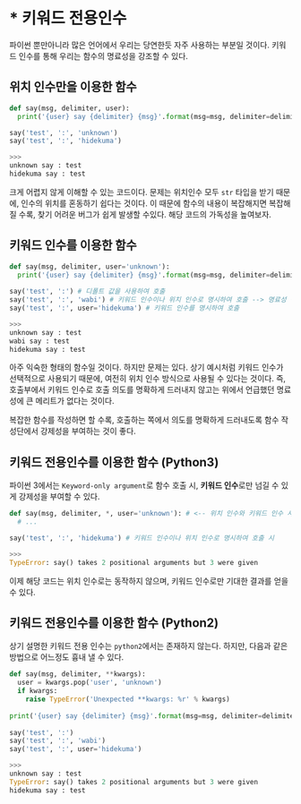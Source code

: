 # * 키워드 전용인수
<Author name='Hidekuma' />
파이썬 뿐만아니라 많은 언어에서 우리는 당연한듯 자주 사용하는 부분일 것이다. 키워드 인수를 통해 우리는 함수의 명료성을 강조할 수 있다.

## 위치 인수만을 이용한 함수
```python
def say(msg, delimiter, user):
  print('{user} say {delimiter} {msg}'.format(msg=msg, delimiter=delimiter, user=user))

say('test', ':', 'unknown')
say('test', ':', 'hidekuma')

>>>
unknown say : test
hidekuma say : test
```
크게 어렵지 않게 이해할 수 있는 코드이다. 문제는 위치인수 모두 `str` 타입을 받기 때문에, 인수의 위치를 혼동하기 쉽다는 것이다.
이 때문에 함수의 내용이 복잡해지면 복잡해질 수록, 찾기 어려운 버그가 쉽게 발생할 수있다. 해당 코드의 가독성을 높여보자.

## 키워드 인수를 이용한 함수
```python
def say(msg, delimiter, user='unknown'):
  print('{user} say {delimiter} {msg}'.format(msg=msg, delimiter=delimiter, user=user))
  
say('test', ':') # 디폴트 값을 사용하여 호출 
say('test', ':', 'wabi') # 키워드 인수이나 위치 인수로 명시하여 호출 --> 명료성 면에서 큰 메리트가 없음.
say('test', ':', user='hidekuma') # 키워드 인수를 명시하여 호출

>>>
unknown say : test
wabi say : test
hidekuma say : test
```
아주 익숙한 형태의 함수일 것이다. 하지만 문제는 있다. 상기 예시처럼 키워드 인수가 선택적으로 사용되기 때문에, 여전히 위치 인수 방식으로 사용될 수 있다는 것이다.
즉, 호출부에서 키워드 인수로 호출 의도를 명확하게 드러내지 않고는 위에서 언급했던 명료성에 큰 메리트가 없다는 것이다.

복잡한 함수를 작성하면 할 수록, 호출하는 쪽에서 의도를 명확하게 드러내도록 함수 작성단에서 강제성을 부여하는 것이 좋다.

## 키워드 전용인수를 이용한 함수 (Python3)
파이썬 3에서는 `Keyword-only argument`로 함수 호출 시, **키워드 인수**로만 넘길 수 있게 강제성을 부여할 수 있다.
```python
def say(msg, delimiter, *, user='unknown'): # <-- 위치 인수와 키워드 인수 사이에 *로 구분한다.
  # ...                                  

say('test', ':', 'hidekuma') # 키워드 인수이나 위치 인수로 명시하여 호출 시

>>>
TypeError: say() takes 2 positional arguments but 3 were given 
```
이제 해당 코드는 위치 인수로는 동작하지 않으며, 키워드 인수로만 기대한 결과를 얻을 수 있다.

## 키워드 전용인수를 이용한 함수 (Python2)
상기 설명한 키워드 전용 인수는 `python2`에서는 존재하지 않는다. 하지만, 다음과 같은 방법으로 어느정도 흉내 낼 수 있다.
```python
def say(msg, delimiter, **kwargs):
  user = kwargs.pop('user', 'unknown')
  if kwargs:
    raise TypeError('Unexpected **kwargs: %r' % kwargs)
    
print('{user} say {delimiter} {msg}'.format(msg=msg, delimiter=delimiter, user=user))
  
say('test', ':')
say('test', ':', 'wabi')
say('test', ':', user='hidekuma')

>>>
unknown say : test 
TypeError: say() takes 2 positional arguments but 3 were given 
hidekuma say : test 
```
